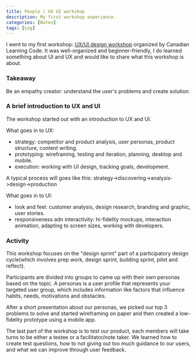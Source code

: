 ```yaml
---
title: People | UX UI workshop
description: My first workshop experience.
categories: [Notes] 
tags: [Log]
---
```


I went to my first workshop: [UX/UI design workshop](https://github.com/ladieslearningcode/llc-ux) organized by Canadian Learning Code. It was well-organized and beginner-friendly, I do learned something about UI and UX and would like to share what this workshop is about.

### Takeaway

Be an empathy creator: understand the user's problems and create solution.

### A brief introduction to UX and UI

The workshop started out with an introduction to UX and UI.

What goes in to UX:

- strategy: competitor and product analysis, user personas, product structure, content writing.
- prototyping: wireframing, testing and iteration, planning, desktop and mobile.
- execution: working with UI design, tracking goals, development.

A typical process will goes like this: strategy->discovering->analysis->design->production

What goes in to UI:

- look and feel: customer analysis, design research, branding and graphic, user stories.
- responsiveness adn interactivity: hi-fidelity mockups, interaction animation, adapting to screen sizes, working with developers.

### Activity

This workshop focuses on the "design sprint" part of a participatory design cycle(which involves prep work, design sprint, building sprint, pilot and reflect).

Participants are divided into groups to came up with their own personas based on the topic. A personas is a user profile that represents your targeted user group, which includes information like factors that influence habits, needs, motivations and obstacles.

After a short presentation about our personas, we picked our top 3 problems to solve and started wireframing on paper and then created a low-fidelity prototype using a mobile app.

The last part of the workshop is to test our product, each members will take turns to be either a testee or a facilitator/note taker. We learned how to create test questions, how to not giving out too much guidance to our users, and what we can improve through user feedback.
